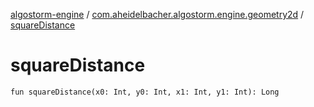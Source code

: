 [algostorm-engine](../index.md) / [com.aheidelbacher.algostorm.engine.geometry2d](index.md) / [squareDistance](.)

# squareDistance

`fun squareDistance(x0: Int, y0: Int, x1: Int, y1: Int): Long`